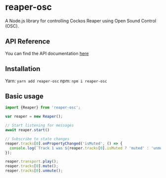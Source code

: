 # reaper-osc

A Node.js library for controlling Cockos Reaper using Open Sound Control (OSC).

## API Reference

You can find the API documentation [here](https://lykaiosnz.github.io/reaper-osc.js/)

## Installation

Yarn: `yarn add reaper-osc`
npm: `npm i reaper-osc`

## Basic usage

```javascript
import {Reaper} from 'reaper-osc';

var reaper = new Reaper();

// Start listening for messages
await reaper.start()

// Subscribe to state changes
reaper.tracks[0].onPropertyChanged('isMuted', () => {
  console.log(`Track 1 was ${reaper.tracks[0].isMuted ? 'muted' : 'unmuted'}`);
});

reaper.transport.play();
reaper.tracks[0].mute();
reaper.tracks[0].unmute();
```
